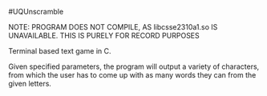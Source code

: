 #UQUnscramble

NOTE: PROGRAM DOES NOT COMPILE, AS libcsse2310a1.so IS UNAVAILABLE. THIS IS PURELY FOR RECORD PURPOSES

Terminal based text game in C.

Given specified parameters, the program will output a variety of characters, from which the user has to come up with as many words they can from the given letters.
